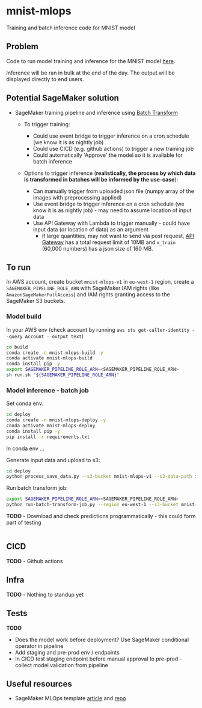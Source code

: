 # mnist-mlops
Training and batch inference code for MNIST model

## Problem

Code to run model training and inference for the MNIST model [here](https://keras.io/examples/vision/mnist_convnet/).

Inference will be ran in bulk at the end of the day. The output will be displayed directly to end users.

## Potential SageMaker solution

- SageMaker training pipeline and inference using [Batch Transform](https://docs.aws.amazon.com/sagemaker/latest/dg/batch-transform.html)
    - To trigger training:
        - Could use event bridge to trigger inference on a cron schedule (we know it is as nightly job)
        - Could use CICD (e.g. github actions) to trigger a new training job
        - Could automatically 'Approve' the model so it is available for batch inference
        
    - Options to trigger inference (**realistically, the process by which data is transformed in batches will be informed by the use-case**):
        - Can manually trigger from uploaded json file (numpy array of the images with preprocessing applied)
        - Use event bridge to trigger inference on a cron schedule (we know it is as nightly job) - may need to assume location of input data
        - Use API Gateway with Lambda to trigger manually - could have input data (or location of data) as an argument
            - if large quantities, may not want to send via post request, [API Gateway](https://docs.aws.amazon.com/apigateway/latest/developerguide/limits.html) has a total request limit of 10MB and `x_train` (60,000 numbers) has a json size of 160 MB.


## To run

In AWS account, create bucket `mnist-mlops-v1` in `eu-west-1` region, create a `SAGEMAKER_PIPELINE_ROLE_ARN` with SageMaker IAM rights (like `AmazonSageMakerFullAccess`) and IAM rights granting access to the SageMaker S3 buckets.

### Model build

In your AWS env (check account by running `aws sts get-caller-identity --query Account --output text`)

```bash
cd build
conda create -n mnist-mlops-build -y
conda activate mnist-mlops-build
conda install pip -y
export SAGEMAKER_PIPELINE_ROLE_ARN=<SAGEMAKER_PIPELINE_ROLE_ARN>
sh run.sh "${SAGEMAKER_PIPELINE_ROLE_ARN}"
```

### Model inference - batch job

Set conda env:
```bash
cd deploy
conda create -n mnist-mlops-deploy -y
conda activate mnist-mlops-deploy
conda install pip -y
pip install -r requirements.txt
```

In conda env ... 

Generate input data and upload to s3:
```bash
cd deploy
python process_save_data.py --s3-bucket mnist-mlops-v1 --s3-data-path input-data
```

Run batch transform job:
```bash
export SAGEMAKER_PIPELINE_ROLE_ARN=<SAGEMAKER_PIPELINE_ROLE_ARN>
python run-batch-transform-job.py --region eu-west-1 --s3-bucket mnist-mlops-v1 --s3-data-path input-data --model-package-name mnist-mlops-v1 --model-execution-role-arn "${SAGEMAKER_PIPELINE_ROLE_ARN}"
```

**TODO** - Download and check predictions programmatically - this could form part of testing
```
```

## CICD
**TODO** - Github actions

## Infra
**TODO** - Nothing to standup yet

## Tests
**TODO**
- Does the model work before deployment? Use SageMaker conditional operator in pipeline
- Add staging and pre-prod env / endpoints
- In CICD test staging endpoint before manual approval to pre-prod - collect model validation from pipeline

## Useful resources
- SageMaker MLOps template [article](https://aws.amazon.com/blogs/machine-learning/build-mlops-workflows-with-amazon-sagemaker-projects-gitlab-and-gitlab-pipelines/) and [repo](https://github.com/aws-samples/sagemaker-custom-project-templates/tree/main/mlops-template-gitlab)

